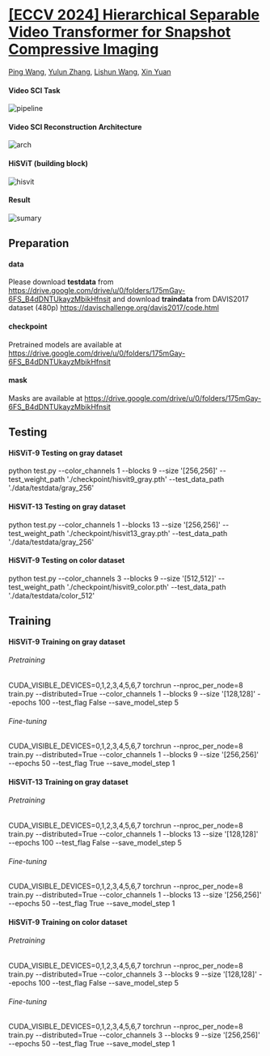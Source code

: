 # [[ECCV 2024] Hierarchical Separable Video Transformer for Snapshot Compressive Imaging](https://arxiv.org/abs/2407.11946)

[Ping Wang](https://scholar.google.com/citations?user=WCsIUToAAAAJ&hl), [Yulun Zhang](https://scholar.google.com/citations?user=ORmLjWoAAAAJ&hl), [Lishun Wang](https://scholar.google.com/citations?user=BzkbrCgAAAAJ&hl), [Xin Yuan](https://scholar.google.com/citations?user=cS9CbWkAAAAJ&hl)

#### Video SCI Task
![pipeline](https://github.com/user-attachments/assets/cea8421d-82df-448f-b216-5e94468967f3)
#### Video SCI Reconstruction Architecture
![arch](https://github.com/user-attachments/assets/cff201f2-d1f9-4e4c-8db4-9fe206b43c06)
#### HiSViT (building block)
![hisvit](https://github.com/user-attachments/assets/916cb9cb-acda-4a20-8258-b42173e855e5)
#### Result
![sumary](https://github.com/user-attachments/assets/1518e543-83bd-4621-9442-569cc3419ae6)


## Preparation

#### data

Please download **testdata** from https://drive.google.com/drive/u/0/folders/175mGay-6FS_B4dDNTUkayzMbikHfnsit and download **traindata** from DAVIS2017 dataset (480p) https://davischallenge.org/davis2017/code.html

#### checkpoint

Pretrained models are available at https://drive.google.com/drive/u/0/folders/175mGay-6FS_B4dDNTUkayzMbikHfnsit

#### mask

Masks are available at https://drive.google.com/drive/u/0/folders/175mGay-6FS_B4dDNTUkayzMbikHfnsit



## Testing

#### HiSViT-9 Testing on gray dataset

python test.py --color_channels 1 --blocks 9 --size '[256,256]' --test_weight_path './checkpoint/hisvit9_gray.pth' --test_data_path './data/testdata/gray_256' 

#### HiSViT-13 Testing on gray dataset

python test.py --color_channels 1 --blocks 13 --size '[256,256]' --test_weight_path './checkpoint/hisvit13_gray.pth' --test_data_path './data/testdata/gray_256' 

#### HiSViT-9 Testing on color dataset

python test.py --color_channels 3 --blocks 9 --size '[512,512]' --test_weight_path './checkpoint/hisvit9_color.pth' --test_data_path './data/testdata/color_512' 



## Training


#### HiSViT-9 Training on gray dataset

###### Pretraining

CUDA_VISIBLE_DEVICES=0,1,2,3,4,5,6,7 torchrun --nproc_per_node=8 train.py --distributed=True --color_channels 1 --blocks 9 --size '[128,128]' --epochs 100 --test_flag False --save_model_step 5

###### Fine-tuning

CUDA_VISIBLE_DEVICES=0,1,2,3,4,5,6,7 torchrun --nproc_per_node=8 train.py --distributed=True --color_channels 1 --blocks 9 --size '[256,256]' --epochs 50 --test_flag True --save_model_step 1


#### HiSViT-13 Training on gray dataset

###### Pretraining

CUDA_VISIBLE_DEVICES=0,1,2,3,4,5,6,7 torchrun --nproc_per_node=8 train.py --distributed=True --color_channels 1 --blocks 13 --size '[128,128]' --epochs 100 --test_flag False --save_model_step 5

###### Fine-tuning

CUDA_VISIBLE_DEVICES=0,1,2,3,4,5,6,7 torchrun --nproc_per_node=8 train.py --distributed=True --color_channels 1 --blocks 13 --size '[256,256]' --epochs 50 --test_flag True --save_model_step 1


#### HiSViT-9 Training on color dataset

###### Pretraining

CUDA_VISIBLE_DEVICES=0,1,2,3,4,5,6,7 torchrun --nproc_per_node=8 train.py --distributed=True --color_channels 3 --blocks 9 --size '[128,128]' --epochs 100 --test_flag False --save_model_step 5

###### Fine-tuning

CUDA_VISIBLE_DEVICES=0,1,2,3,4,5,6,7 torchrun --nproc_per_node=8 train.py --distributed=True --color_channels 3 --blocks 9 --size '[256,256]' --epochs 50 --test_flag True --save_model_step 1






